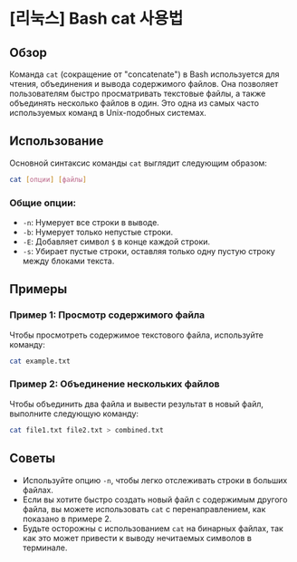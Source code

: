 # [리눅스] Bash cat 사용법

## Обзор
Команда `cat` (сокращение от "concatenate") в Bash используется для чтения, объединения и вывода содержимого файлов. Она позволяет пользователям быстро просматривать текстовые файлы, а также объединять несколько файлов в один. Это одна из самых часто используемых команд в Unix-подобных системах.

## Использование
Основной синтаксис команды `cat` выглядит следующим образом:

```bash
cat [опции] [файлы]
```

### Общие опции:
- `-n`: Нумерует все строки в выводе.
- `-b`: Нумерует только непустые строки.
- `-E`: Добавляет символ `$` в конце каждой строки.
- `-s`: Убирает пустые строки, оставляя только одну пустую строку между блоками текста.

## Примеры
### Пример 1: Просмотр содержимого файла
Чтобы просмотреть содержимое текстового файла, используйте команду:

```bash
cat example.txt
```

### Пример 2: Объединение нескольких файлов
Чтобы объединить два файла и вывести результат в новый файл, выполните следующую команду:

```bash
cat file1.txt file2.txt > combined.txt
```

## Советы
- Используйте опцию `-n`, чтобы легко отслеживать строки в больших файлах.
- Если вы хотите быстро создать новый файл с содержимым другого файла, вы можете использовать `cat` с перенаправлением, как показано в примере 2.
- Будьте осторожны с использованием `cat` на бинарных файлах, так как это может привести к выводу нечитаемых символов в терминале.